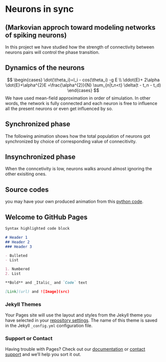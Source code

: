 # Neurons in sync
## (Markovian approch toward modeling networks of spiking neurons)

In this project we have studied how the strength of connectivity between neurons pairs will control the phase transition.

## Dynamics of the neurons

$$
\begin{cases}
\dot{\theta_i}=I_i - cos(\theta_i) -g  E \\
\ddot{E}+ 2\alpha \dot{E}+\alpha^{2}E =\frac{\alpha^{2}}{N} \sum_{n|tـn<t} \delta(t - t_n - t_d)
\end{cases}
$$
We have used mean-field approximation in order of simulation. In other words, the network is fully connected and each neuron is free to influence all the present neurons or even get influenced by so.

## Synchronized phase
The following animation shows how the total population of neurons got synchronized by choice of corresponding value of connecitivity.

## Insynchronized phase
When the conncetivity is low, neurons walks around almost ignoring the other exisiting ones.


## Source codes
you may have your own produced animation from this [python code]().
## Welcome to GitHub Pages



```markdown
Syntax highlighted code block

# Header 1
## Header 2
### Header 3

- Bulleted
- List

1. Numbered
2. List

**Bold** and _Italic_ and `Code` text

[Link](url) and ![Image](src)
```


### Jekyll Themes

Your Pages site will use the layout and styles from the Jekyll theme you have selected in your [repository settings](https://github.com/mmehrani/master_thesis/settings/pages). The name of this theme is saved in the Jekyll `_config.yml` configuration file.

### Support or Contact

Having trouble with Pages? Check out our [documentation](https://docs.github.com/categories/github-pages-basics/) or [contact support](https://support.github.com/contact) and we’ll help you sort it out.
